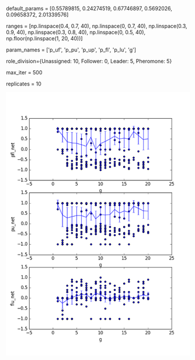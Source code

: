 default_params = [0.55789815, 0.24274519, 0.67746897, 0.5692026, 0.09658372, 2.01339576]

ranges = [np.linspace(0.4, 0.7, 40), np.linspace(0, 0.7, 40), np.linspace(0.3, 0.9, 40),
          np.linspace(0.3, 0.8, 40), np.linspace(0, 0.5, 40), np.floor(np.linspace(1, 20, 40))]

param_names = ['p_uf', 'p_pu', 'p_up', 'p_fl', 'p_lu', 'g']

role_division={Unassigned: 10, Follower: 0, Leader: 5, Pheromone: 5}

max_iter = 500

replicates = 10

![it no work](g.png)
